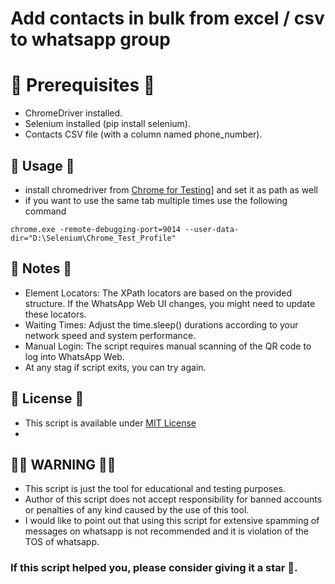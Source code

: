 # Add contacts in bulk from excel / csv to whatsapp group


# 📝 Prerequisites 📝

- ChromeDriver installed.
- Selenium installed (pip install selenium).
- Contacts CSV file (with a column named phone_number).

## 📝 Usage 📝

- install chromedriver from [Chrome for Testing](https://googlechromelabs.github.io/chrome-for-testing/)] and set it as path as well
- if you want to use the same tab multiple times use the following command
```
chrome.exe -remote-debugging-port=9014 --user-data-dir="D:\Selenium\Chrome_Test_Profile"
```

## 📝 Notes 📝

- Element Locators: The XPath locators are based on the provided structure. If the WhatsApp Web UI changes, you might need to update these locators.
- Waiting Times: Adjust the time.sleep() durations according to your network speed and system performance.
- Manual Login: The script requires manual scanning of the QR code to log into WhatsApp Web.
- At any stag if script exits, you can try again.


## 📝 License 📝

- This script is available under [MIT License](/LICENSE.md)
- 
## 🛑🛑 WARNING 🛑🛑

- This script is just the tool for educational and testing purposes.
- Author of this script does not accept responsibility for banned accounts or penalties of any kind caused by the use of this tool.
- I would like to point out that using this script for extensive spamming of messages on whatsapp is not recommended and it is violation of the TOS of whatsapp.


### If this script helped you, please consider giving it a star 🌟.

